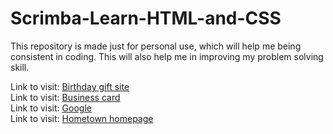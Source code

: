 # Scrimba-Learn-HTML-and-CSS
This repository is made just for personal use, which will help me being consistent in coding. This will also help me in improving my problem solving skill.

Link to visit: <a href="https://dazzling-faun-7491f8.netlify.app/"> Birthday gift site </a> <br>
Link to visit: <a href="https://funny-platypus-04d7cf.netlify.app/" target="_blank"> Business card </a> <br>
Link to visit: <a href="https://super-lokum-5e07a6.netlify.app/"> Google </a> <br>
Link to visit: <a href="https://jazzy-choux-3bddb1.netlify.app/"> Hometown homepage </a> <br>
